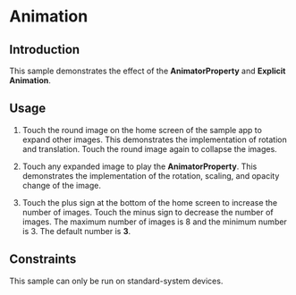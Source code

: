 # Animation

## Introduction

This sample demonstrates the effect of the **AnimatorProperty** and **Explicit Animation**.

## Usage

1. Touch the round image on the home screen of the sample app to expand other images. This demonstrates the implementation of rotation and translation. Touch the round image again to collapse the images.

2. Touch any expanded image to play the **AnimatorProperty**. This demonstrates the implementation of the rotation, scaling, and opacity change of the image.

3. Touch the plus sign at the bottom of the home screen to increase the number of images. Touch the minus sign to decrease the number of images. The maximum number of images is 8 and the minimum number is 3. The default number is **3**.

## Constraints

This sample can only be run on standard-system devices.
